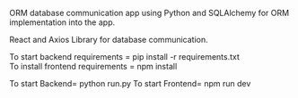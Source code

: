ORM database communication app using Python and SQLAlchemy for ORM implementation into the app.

React and Axios Library for database communication.

To start backend requirements = pip install -r requirements.txt  
To install frontend requirements = npm install

To start Backend= python run.py
To start Frontend= npm run dev
